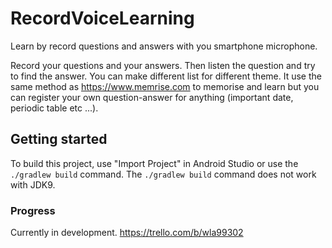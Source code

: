 # RecordVoiceLearning
Learn by record questions and answers with you smartphone microphone. 

Record your questions and your answers. Then listen the question and try to find the answer. 
You can make different list for different theme.
It use the same method as https://www.memrise.com to memorise and learn but you can register your own question-answer for anything (important date, periodic table etc ...).


## Getting started

To build this project, use "Import Project" in Android Studio or use the `./gradlew build` command.
The `./gradlew build` command does not work with JDK9.

### Progress
Currently in development. https://trello.com/b/wla99302
